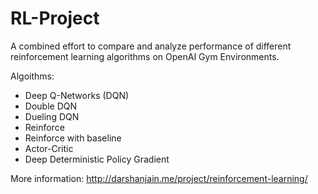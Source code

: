 # RL-Project
A combined effort to compare and analyze performance of different reinforcement learning algorithms on OpenAI Gym Environments.

Algoithms:
- Deep Q-Networks (DQN)
- Double DQN
- Dueling DQN
- Reinforce
- Reinforce with baseline
- Actor-Critic
- Deep Deterministic Policy Gradient

More information: http://darshanjain.me/project/reinforcement-learning/
